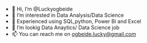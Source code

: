 - 👋 Hi, I’m @Luckyogbeide
- 👀 I’m interested in Data Analysis/Data Science
- 🌱 Experienced using SQL,python, Power Bi and Excel
- 💞️ I’m lookig Data Anaytics/ Data Science job
- 📫 You can reach me on ogbeide.lucky@gmail.com


<!---
Luckyogbeide/Luckyogbeide is a ✨ special ✨ repository because its `README.md` (this file) appears on your GitHub profile.
You can click the Preview link to take a look at your changes.
--->
